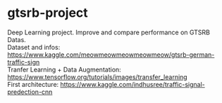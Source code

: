 # gtsrb-project
Deep Learning project. Improve and compare performance on GTSRB Datas.  
Dataset and infos: https://www.kaggle.com/meowmeowmeowmeowmeow/gtsrb-german-traffic-sign  
Tranfer Learning + Data Augmentation: https://www.tensorflow.org/tutorials/images/transfer_learning  
First architecture: https://www.kaggle.com/indhusree/traffic-signal-predection-cnn 
